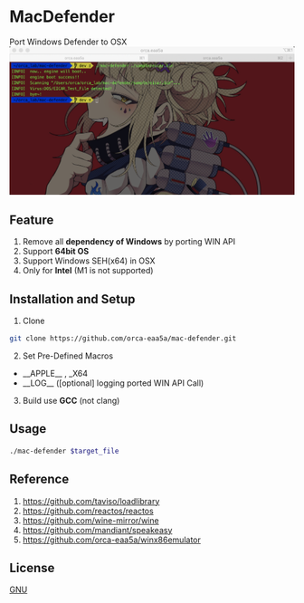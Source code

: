 # MacDefender
Port Windows Defender to OSX
![demo](./faketmp/demo.png)

## Feature
1. Remove all __dependency of Windows__ by porting WIN API
2. Support __64bit OS__
3. Support Windows SEH(x64) in OSX
4. Only for __Intel__ (M1 is not supported)

## Installation and Setup

1. Clone
```bash
git clone https://github.com/orca-eaa5a/mac-defender.git
```
2. Set Pre-Defined Macros
- \_\_APPLE\_\_ , \_X64
- \_\_LOG\_\_ ([optional] logging ported WIN API Call)
3. Build use __GCC__ (not clang)

## Usage

```bash
./mac-defender $target_file
```

## Reference
1. https://github.com/taviso/loadlibrary
2. https://github.com/reactos/reactos
3. https://github.com/wine-mirror/wine
4. https://github.com/mandiant/speakeasy
5. https://github.com/orca-eaa5a/winx86emulator


## License
[GNU](https://choosealicense.com/licenses/mit/)
